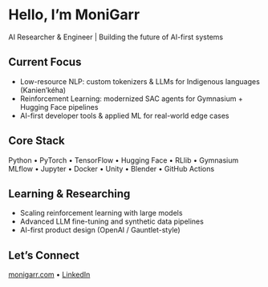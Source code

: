 # Hello, I’m MoniGarr

AI Researcher & Engineer | Building the future of AI-first systems  

## Current Focus
- Low-resource NLP: custom tokenizers & LLMs for Indigenous languages (Kanien’kéha)  
- Reinforcement Learning: modernized SAC agents for Gymnasium + Hugging Face pipelines  
- AI-first developer tools & applied ML for real-world edge cases  

## Core Stack
Python • PyTorch • TensorFlow • Hugging Face • RLlib • Gymnasium  
MLflow • Jupyter • Docker • Unity • Blender • GitHub Actions  

## Learning & Researching
- Scaling reinforcement learning with large models  
- Advanced LLM fine-tuning and synthetic data pipelines  
- AI-first product design (OpenAI / Gauntlet-style)  

## Let’s Connect
[monigarr.com](https://monigarr.com) • [LinkedIn](https://www.linkedin.com/in/monigarr)  
